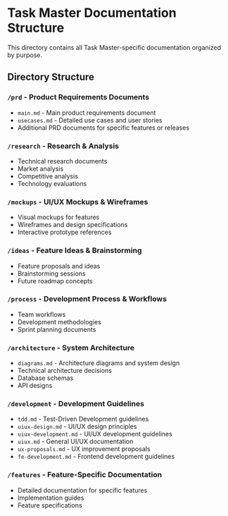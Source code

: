 # Task Master Documentation Structure

This directory contains all Task Master-specific documentation organized by purpose.

## Directory Structure

### `/prd` - Product Requirements Documents

- `main.md` - Main product requirements document
- `usecases.md` - Detailed use cases and user stories
- Additional PRD documents for specific features or releases

### `/research` - Research & Analysis

- Technical research documents
- Market analysis
- Competitive analysis
- Technology evaluations

### `/mockups` - UI/UX Mockups & Wireframes

- Visual mockups for features
- Wireframes and design specifications
- Interactive prototype references

### `/ideas` - Feature Ideas & Brainstorming

- Feature proposals and ideas
- Brainstorming sessions
- Future roadmap concepts

### `/process` - Development Process & Workflows

- Team workflows
- Development methodologies
- Sprint planning documents

### `/architecture` - System Architecture

- `diagrams.md` - Architecture diagrams and system design
- Technical architecture decisions
- Database schemas
- API designs

### `/development` - Development Guidelines

- `tdd.md` - Test-Driven Development guidelines
- `uiux-design.md` - UI/UX design principles
- `uiux-development.md` - UI/UX development guidelines
- `uiux.md` - General UI/UX documentation
- `ux-proposals.md` - UX improvement proposals
- `fe-development.md` - Frontend development guidelines

### `/features` - Feature-Specific Documentation

- Detailed documentation for specific features
- Implementation guides
- Feature specifications
